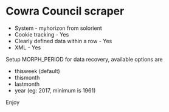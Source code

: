 # Cowra Council scraper

* System - myhorizon from solorient
* Cookie tracking - Yes
* Clearly defined data within a row - Yes
* XML - Yes

Setup MORPH_PERIOD for data recovery, available options are

* thisweek (default)
* thismonth
* lastmonth
* year (eg: 2017, minimum is 1961)

Enjoy
